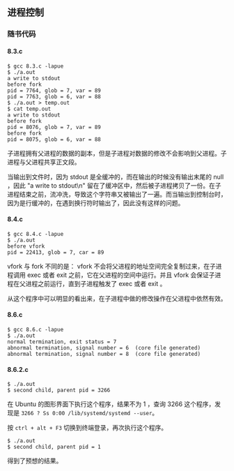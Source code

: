 ## 进程控制


### 随书代码


#### 8.3.c
```shell
$ gcc 8.3.c -lapue
$ ./a.out 
a write to stdout
before fork
pid = 7764, glob = 7, var = 89
pid = 7763, glob = 6, var = 88
$ ./a.out > temp.out
$ cat temp.out 
a write to stdout
before fork
pid = 8076, glob = 7, var = 89
before fork
pid = 8075, glob = 6, var = 88
```
子进程拥有父进程的数据的副本，但是子进程对数据的修改不会影响到父进程。子进程与父进程共享正文段。

当输出到文件时，因为 stdout 是全缓冲的，而在输出的时候没有输出末尾的 null ，因此 "a write to stdout\n" 留在了缓冲区中，然后被子进程拷贝了一份。在子进程结束之前，流冲洗，导致这个字符串又被输出了一遍。而当输出到控制台时，因为是行缓冲的，在遇到换行符时输出了，因此没有这样的问题。


#### 8.4.c
```shell
$ gcc 8.4.c -lapue
$ ./a.out 
before vfork
pid = 22413, glob = 7, car = 89
```
vfork 与 fork 不同的是： vfork 不会将父进程的地址空间完全复制过来，在子进程调用 exec 或者 exit 之前，它在父进程的空间中运行。并且 vfork 会保证子进程在父进程之前运行，直到子进程触发了 exec 或者 exit 。

从这个程序中可以明显的看出来，在子进程中做的修改操作在父进程中依然有效。


#### 8.6.c
```shell
$ gcc 8.6.c -lapue
$ ./a.out 
normal termination, exit status = 7
abnormal termination, signal number = 6  (core file generated)
abnormal termination, signal number = 8  (core file generated)
```


#### 8.6.2.c
```shell
$ ./a.out 
$ second child, parent pid = 3266
```
在 Ubuntu 的图形界面下执行这个程序，结果不为 1 ，查询 3266 这个程序，发现是 ```3266 ? Ss 0:00 /lib/systemd/systemd --user```。

按 ```ctrl + alt + F3``` 切换到终端登录，再次执行这个程序。

```shell
$ ./a.out 
$ second child, parent pid = 1
```

得到了预想的结果。